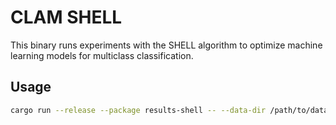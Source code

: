 # CLAM SHELL

This binary runs experiments with the SHELL algorithm to optimize machine learning models for multiclass classification.

## Usage

```bash
cargo run --release --package results-shell -- --data-dir /path/to/data
```